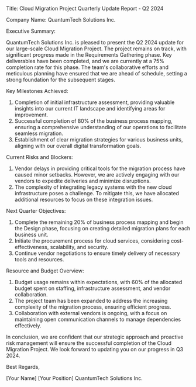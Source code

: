  Title: Cloud Migration Project Quarterly Update Report - Q2 2024

Company Name: QuantumTech Solutions Inc.

Executive Summary:

QuantumTech Solutions Inc. is pleased to present the Q2 2024 update for our large-scale Cloud Migration Project. The project remains on track, with significant progress made in the Requirements Gathering phase. Key deliverables have been completed, and we are currently at a 75% completion rate for this phase. The team's collaborative efforts and meticulous planning have ensured that we are ahead of schedule, setting a strong foundation for the subsequent stages.

Key Milestones Achieved:

1. Completion of initial infrastructure assessment, providing valuable insights into our current IT landscape and identifying areas for improvement.
2. Successful completion of 80% of the business process mapping, ensuring a comprehensive understanding of our operations to facilitate seamless migration.
3. Establishment of clear migration strategies for various business units, aligning with our overall digital transformation goals.

Current Risks and Blockers:

1. Vendor delays in providing critical tools for the migration process have caused minor setbacks. However, we are actively engaging with our vendors to expedite deliveries and minimize disruptions.
2. The complexity of integrating legacy systems with the new cloud infrastructure poses a challenge. To mitigate this, we have allocated additional resources to focus on these integration issues.

Next Quarter Objectives:

1. Complete the remaining 20% of business process mapping and begin the Design phase, focusing on creating detailed migration plans for each business unit.
2. Initiate the procurement process for cloud services, considering cost-effectiveness, scalability, and security.
3. Continue vendor negotiations to ensure timely delivery of necessary tools and resources.

Resource and Budget Overview:

1. Budget usage remains within expectations, with 60% of the allocated budget spent on staffing, infrastructure assessment, and vendor collaboration.
2. The project team has been expanded to address the increasing complexity of the migration process, ensuring efficient progress.
3. Collaboration with external vendors is ongoing, with a focus on maintaining open communication channels to manage dependencies effectively.

In conclusion, we are confident that our strategic approach and proactive risk management will ensure the successful completion of the Cloud Migration Project. We look forward to updating you on our progress in Q3 2024.

Best Regards,

[Your Name]
[Your Position]
QuantumTech Solutions Inc.